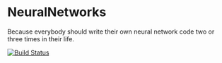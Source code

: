 # NeuralNetworks

Because everybody should write their own neural network code two or three times in their life.

[![Build Status](https://travis-ci.org/lendle/NeuralNetworks.jl.svg?branch=master)](https://travis-ci.org/lendle/NeuralNetworks.jl)
